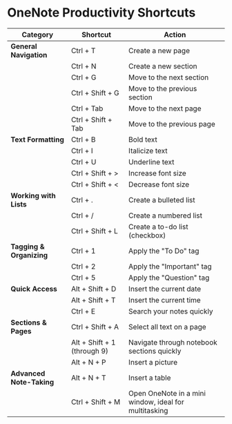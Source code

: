 # OneNote Productivity Shortcuts

| Category                 | Shortcut                         | Action                                                |
|--------------------------|----------------------------------|-------------------------------------------------------|
| **General Navigation**    | Ctrl + T                         | Create a new page                                     |
|                          | Ctrl + N                         | Create a new section                                  |
|                          | Ctrl + G                         | Move to the next section                              |
|                          | Ctrl + Shift + G                 | Move to the previous section                          |
|                          | Ctrl + Tab                       | Move to the next page                                 |
|                          | Ctrl + Shift + Tab               | Move to the previous page                             |
| **Text Formatting**       | Ctrl + B                         | Bold text                                             |
|                          | Ctrl + I                         | Italicize text                                        |
|                          | Ctrl + U                         | Underline text                                        |
|                          | Ctrl + Shift + >                 | Increase font size                                    |
|                          | Ctrl + Shift + <                 | Decrease font size                                    |
| **Working with Lists**    | Ctrl + .                         | Create a bulleted list                                |
|                          | Ctrl + /                         | Create a numbered list                                |
|                          | Ctrl + Shift + L                 | Create a to-do list (checkbox)                        |
| **Tagging & Organizing**  | Ctrl + 1                         | Apply the "To Do" tag                                 |
|                          | Ctrl + 2                         | Apply the "Important" tag                             |
|                          | Ctrl + 5                         | Apply the "Question" tag                              |
| **Quick Access**          | Alt + Shift + D                  | Insert the current date                               |
|                          | Alt + Shift + T                  | Insert the current time                               |
|                          | Ctrl + E                         | Search your notes quickly                             |
| **Sections & Pages**      | Ctrl + Shift + A                 | Select all text on a page                             |
|                          | Alt + Shift + 1 (through 9)      | Navigate through notebook sections quickly            |
|                          | Alt + N + P                      | Insert a picture                                      |
| **Advanced Note-Taking**  | Alt + N + T                      | Insert a table                                        |
|                          | Ctrl + Shift + M                 | Open OneNote in a mini window, ideal for multitasking |
